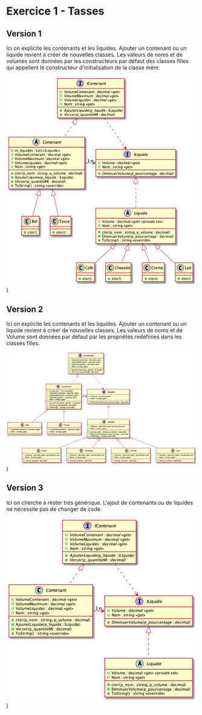 # Exercice 1 - Tasses

## Version 1

Ici on explicite les contenants et les liquides. Ajouter un contenant ou un liquide revient à créer de nouvelles classes. Les valeurs de noms et de volumes sont données par les constructeurs par défaut des classes filles qui appellent le constructeur d'initialisation de la classe mère.

![Diagramme de classes - Version 1](images/diag/version1/Version1.png))

## Version 2

Ici on explicite les contenants et les liquides. Ajouter un contenant ou un liquide revient à créer de nouvelles classes. Les valeurs de noms et de Volume sont données par défaut par les propriétés redéfinies dans les classes filles.

![Diagramme de classes - Version 2](images/diag/version2/Version2.png))

## Version 3

Ici on cherche à rester très générique. L'ajout de contenants ou de liquides ne nécessite pas de changer de code.

![Diagramme de classes - Version 3](images/diag/version3/Version3.png))
